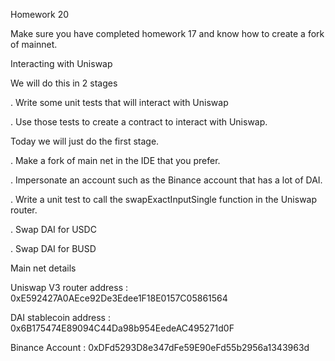 Homework 20

Make sure you have completed homework 17 and know how to create a fork of mainnet.

Interacting with Uniswap

We will do this in 2 stages

 . Write some unit tests that will interact with Uniswap

 . Use those tests to create a contract to interact with Uniswap.

Today we will just do the first stage.

 . Make a fork of main net in the IDE that you prefer.

 . Impersonate an account such as the Binance account that has a lot of DAI.

 . Write a unit test to call the swapExactInputSingle function in the Uniswap router.

 . Swap DAI for USDC

 . Swap DAI for BUSD

Main net details

Uniswap V3 router address : 0xE592427A0AEce92De3Edee1F18E0157C05861564

DAI stablecoin address : 0x6B175474E89094C44Da98b954EedeAC495271d0F

Binance Account : 0xDFd5293D8e347dFe59E90eFd55b2956a1343963d
